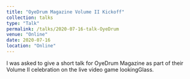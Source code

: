 ```yaml
---
title: "OyeDrum Magazine Volume II Kickoff"
collection: talks
type: "Talk"
permalink: /talks/2020-07-16-talk-OyeDrum
venue: "Online"
date: 2020-07-16
location: "Online"
---
```



I was asked to give a short talk for OyeDrum Magazine as part of their Volume II celebration on the live video game lookingGlass. 